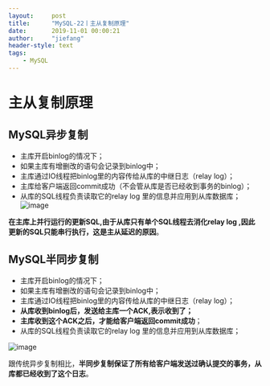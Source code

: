 ```yaml
---
layout:     post
title:      "MySQL-22丨主从复制原理"
date:       2019-11-01 00:00:21
author:     "jiefang"
header-style: text
tags:
    - MySQL
---
```

# 主从复制原理
## MySQL异步复制
- 主库开启binlog的情况下；
- 如果主库有增删改的语句会记录到binlog中；
- 主库通过IO线程把binlog里的内容传给从库的中继日志（relay log）；
- 主库给客户端返回commit成功（不会管从库是否已经收到事务的binlog）；
- 从库的SQL线程负责读取它的relay log 里的信息并应用到从库数据库；
![image](https://s2.ax1x.com/2019/10/15/KCdcnO.png)

**在主库上并行运行的更新SQL,由于从库只有单个SQL线程去消化relay log ,因此更新的SQL只能串行执行，这是主从延迟的原因**。

## MySQL半同步复制
- 主库开启binlog的情况下；
- 如果主库有增删改的语句会记录到binlog中；
- 主库通过IO线程把binlog里的内容传给从库的中继日志（relay log）；
- **从库收到binlog后，发送给主库一个ACK,表示收到了；**
- **主库收到这个ACK之后，才能给客户端返回commit成功**；
- 从库的SQL线程负责读取它的relay log 里的信息并应用到从库数据库；

![image](https://s2.ax1x.com/2019/10/15/KCwTi9.png)

跟传统异步复制相比，**半同步复制保证了所有给客户端发送过确认提交的事务，从库都已经收到了这个日志**。
